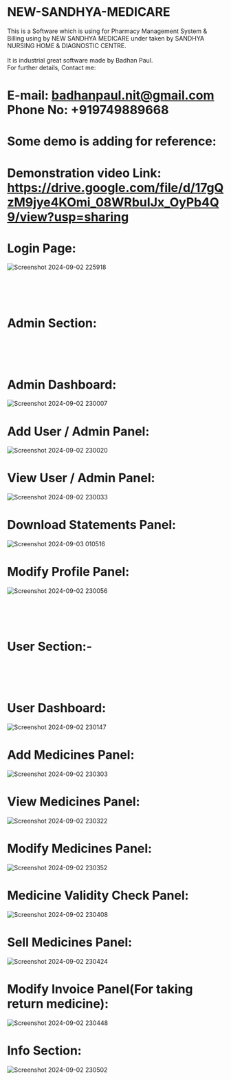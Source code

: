 # NEW-SANDHYA-MEDICARE
This is a Software which is using for Pharmacy Management System & Billing using by NEW SANDHYA MEDICARE under taken by SANDHYA NURSING HOME & DIAGNOSTIC CENTRE.<br /> 
<br />
It is industrial great software made by Badhan Paul.<br />
For further details, Contact me:<br />

# E-mail: badhanpaul.nit@gmail.com Phone No: +919749889668

# Some demo is adding for reference:

# Demonstration video Link:  https://drive.google.com/file/d/17gQzM9jye4KOmi_08WRbuIJx_OyPb4Q9/view?usp=sharing


# Login Page:

![Screenshot 2024-09-02 225918](https://github.com/user-attachments/assets/cd42eb09-457e-4359-9c5c-dbd081aa8a71)


<br />
<br />
<br />


# Admin Section:


<br />
<br />
<br />


# Admin Dashboard:

![Screenshot 2024-09-02 230007](https://github.com/user-attachments/assets/fa7060c9-598c-4a79-8b9d-17c1b4efb10e)


# Add User / Admin Panel:

![Screenshot 2024-09-02 230020](https://github.com/user-attachments/assets/49001556-a6ea-4eba-8d97-968c0d7b80ba)


# View User / Admin Panel:

![Screenshot 2024-09-02 230033](https://github.com/user-attachments/assets/f5f9c54e-53d0-4aad-8d56-894784e35458)


# Download Statements Panel:

![Screenshot 2024-09-03 010516](https://github.com/user-attachments/assets/d724e425-b478-463a-b995-43fe7710dd49)



# Modify Profile Panel:

![Screenshot 2024-09-02 230056](https://github.com/user-attachments/assets/2087d553-3b7f-45c1-b404-2e917672f31a)


<br />
<br />
<br />


# User Section:-


<br />
<br />
<br />


# User Dashboard:

![Screenshot 2024-09-02 230147](https://github.com/user-attachments/assets/5915ea35-ca71-4bb3-8fce-29e6b00eac69)


# Add Medicines Panel:

![Screenshot 2024-09-02 230303](https://github.com/user-attachments/assets/0a960e5c-68db-477d-a5cd-fd72e2b23c9d)


# View Medicines Panel:

![Screenshot 2024-09-02 230322](https://github.com/user-attachments/assets/5017ab71-852c-4599-9742-344b2c0b250e)


# Modify Medicines Panel:

![Screenshot 2024-09-02 230352](https://github.com/user-attachments/assets/67ccc853-e711-4d65-8bd3-37edaecad783)


# Medicine Validity Check Panel:

![Screenshot 2024-09-02 230408](https://github.com/user-attachments/assets/2e05130d-292b-4152-8896-cdb7c826abb1)



# Sell Medicines Panel:

![Screenshot 2024-09-02 230424](https://github.com/user-attachments/assets/f75f943d-6567-4b75-b403-23943cef8d4f)


# Modify Invoice Panel(For taking return medicine):

![Screenshot 2024-09-02 230448](https://github.com/user-attachments/assets/0ed539a8-c7af-492c-95e3-5666f38fe906)


# Info Section:

![Screenshot 2024-09-02 230502](https://github.com/user-attachments/assets/d0dd6593-ceab-46c0-a804-49ee9d017737)










